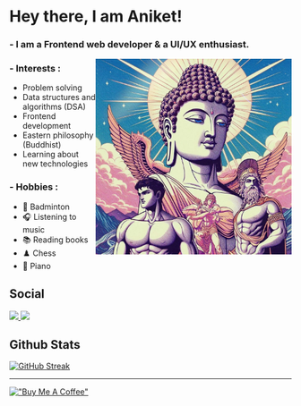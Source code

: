 <h1>Hey there, I am Aniket!</h1>

### - I am a Frontend web developer & a UI/UX enthusiast.

<img height="350" width="350" alt="GIF" style="float: right;" src="public/retro-buddist-art.jpeg">

### - Interests :

- Problem solving
- Data structures and algorithms (DSA)
- Frontend development
- Eastern philosophy (Buddhist)
- Learning about new technologies

### - Hobbies :

- 🏸 Badminton
- 🎧 Listening to music
- 📚 Reading books
- ♟️ Chess
- 🎹 Piano
  </br>

<h2> Social</h2>

<a href='https://www.linkedin.com/in/aniketkanere/' target='_blank' rel='noopener' rel='noreferrer'>
    <img src='https://img.shields.io/static/v1?label=&message=aniketkanere&color=0072b1&style=plastic-square&logo=linkedin' />
  </a>
<a href='mailto:aniketkanere0@gmail.com' target='_blank' rel='noopener' rel='noreferrer'>
    <img src='https://img.shields.io/static/v1?label=&message=aniketkanere0@gmail.com&color=dcdcdc&style=plastic-square&logo=gmail' />
  </a>

<!-- <h2>Coding Platform Handles</h2>

![Badge](https://cp-logo.vercel.app/codechef/anikxt?logo=true)
![Badge](https://cp-logo.vercel.app/leetcode/anikxt?logo=true)
![Badge](https://cp-logo.vercel.app/codeforces/anikxt?logo=true)
![Badge](https://cp-logo.vercel.app/atcoder/anikxt?logo=true) -->

<h2>Github Stats</h2>

[![GitHub Streak](https://github-readme-streak-stats.herokuapp.com?user=anikxt&theme=gruvbox&currStreakNum=F9FC74&sideNums=F9FC74&currStreakLabel=E9AB1C&sideLabels=E9AB1C)](https://git.io/streak-stats)

<!-- ## Languages

![](https://img.shields.io/badge/-informational?&logo=c&logoColor=white&color=007396)
![](https://img.shields.io/badge/C++-informational?&logo=c++&logoColor=white&color=007396)
![](https://img.shields.io/badge/Python-informational?&logo=python&logoColor=white&color=3776AB)
![](https://img.shields.io/badge/HTML5-informational?&logo=html5&logoColor=white&color=E34F26)
![](https://img.shields.io/badge/CSS3-informational?&logo=css3&logoColor=white&color=1572B6)
![](https://img.shields.io/badge/JavaScript-informational?&logo=javascript&logoColor=white&color=yellow)
![](https://img.shields.io/badge/Sass-informational?&logo=sass&logoColor=white&color=CC6699)

## Frameworks and Libraries

![](https://img.shields.io/badge/Flask-informational?&logo=flask&logoColor=white&color=000000)
![](https://img.shields.io/badge/React-informational?&logo=react&logoColor=white&color=3776AB)
![](https://img.shields.io/badge/NextJS-informational?&logo=next.js&logoColor=white&color=000000)
![](https://img.shields.io/badge/Bootstrap-informational?&logo=bootstrap&logoColor=white&color=7952B3)
![](https://img.shields.io/badge/Express-informational?&logo=express&logoColor=white&color=000000)

## Tools

![](https://img.shields.io/badge/Node-informational?&logo=node.js&logoColor=white&color=339933)
![](https://img.shields.io/badge/Markdown-informational?&logo=markdown&logoColor=white&color=000000)
![](https://img.shields.io/badge/Git-informational?&logo=git&logoColor=white&color=F05032)
![](https://img.shields.io/badge/LaTex-informational?&logo=latex&logoColor=white&color=008080)

## Databases

![](https://img.shields.io/badge/MongoDB-informational?&logo=mongodb&logoColor=white&color=47A248)

## Editors

![](https://img.shields.io/badge/VSCode-informational?&logo=visualstudiocode&logoColor=white&color=007ACC)
![](https://img.shields.io/badge/Sublime-informational?&logo=sublimetext&logoColor=white&color=FF9800) -->

---

[!["Buy Me A Coffee"](https://www.buymeacoffee.com/assets/img/custom_images/orange_img.png)](https://www.buymeacoffee.com/anikxt)
